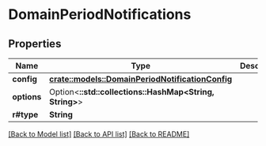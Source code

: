 # DomainPeriodNotifications

## Properties

Name | Type | Description | Notes
------------ | ------------- | ------------- | -------------
**config** | [**crate::models::DomainPeriodNotificationConfig**](domain.NotificationConfig.md) |  |
**options** | Option<**::std::collections::HashMap<String, String>**> |  | [optional]
**r#type** | **String** |  |

[[Back to Model list]](./README.md#documentation-for-models) [[Back to API list]](./README.md#documentation-for-api-endpoints) [[Back to README]](../README.md)
